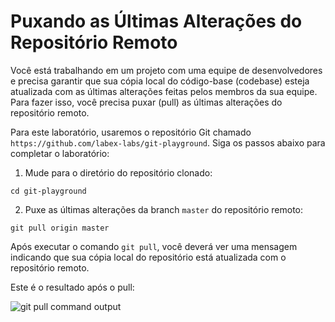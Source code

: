 # Puxando as Últimas Alterações do Repositório Remoto

Você está trabalhando em um projeto com uma equipe de desenvolvedores e precisa garantir que sua cópia local do código-base (codebase) esteja atualizada com as últimas alterações feitas pelos membros da sua equipe. Para fazer isso, você precisa puxar (pull) as últimas alterações do repositório remoto.

Para este laboratório, usaremos o repositório Git chamado `https://github.com/labex-labs/git-playground`. Siga os passos abaixo para completar o laboratório:

1.  Mude para o diretório do repositório clonado:

```shell
cd git-playground
```

2.  Puxe as últimas alterações da branch `master` do repositório remoto:

```shell
git pull origin master
```

Após executar o comando `git pull`, você deverá ver uma mensagem indicando que sua cópia local do repositório está atualizada com o repositório remoto.

Este é o resultado após o pull:

![git pull command output](../assets/challenge-pull-changes-step1-1.png)
